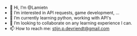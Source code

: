 - 👋 Hi, I’m @Lamietn
- 👀 I’m interested in API requests, game development, ...
- 🌱 I’m currently learning python, working with API's
- 💞️ I’m looking to collaborate on any learning experience I can.
- 📫 How to reach me: stijn.p.devriendt@gmail.com

<!---
Lamietn/Lamietn is a ✨ special ✨ repository because its `README.md` (this file) appears on your GitHub profile.
You can click the Preview link to take a look at your changes.
--->
